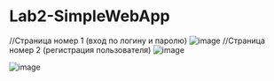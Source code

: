 # Lab2-SimpleWebApp

//Страница номер 1 (вход по логину и паролю)
![image](https://github.com/user-attachments/assets/699c995a-72c5-422d-b195-1afe416ed594)
//Страница номер 2 (регистрация пользователя)
![image](https://github.com/user-attachments/assets/0d31f149-cab4-4dab-ac8e-43b5c45ef1c3)

![image](https://github.com/user-attachments/assets/cf93c532-97b3-4471-8a33-eb2e77d5f474)
